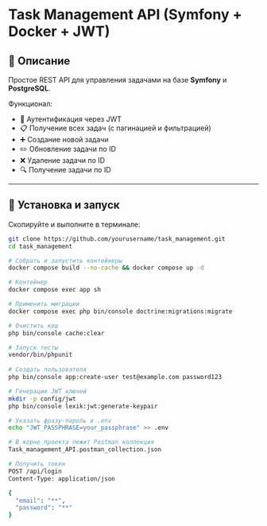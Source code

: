 # Task Management API (Symfony + Docker + JWT)

## 📌 Описание
Простое REST API для управления задачами на базе **Symfony** и **PostgreSQL**.

Функционал:
- 🔑 Аутентификация через JWT
- 📋 Получение всех задач (с пагинацией и фильтрацией)
- ➕ Создание новой задачи
- ✏️ Обновление задачи по ID
- ❌ Удаление задачи по ID
- 🔍 Получение задачи по ID

---

## 🚀 Установка и запуск

Скопируйте и выполните в терминале:
```bash
git clone https://github.com/yourusername/task_management.git
cd task_management

# Собрать и запустить контейнеры
docker compose build --no-cache && docker compose up -d

# Контейнер
docker compose exec app sh

# Применить миграции
docker compose exec php bin/console doctrine:migrations:migrate

# Очистить кеш
php bin/console cache:clear

# Запуск тесты
vendor/bin/phpunit
 
# Создать пользователя
php bin/console app:create-user test@example.com password123

# Генерация JWT ключей
mkdir -p config/jwt
php bin/console lexik:jwt:generate-keypair

# Указать фразу-пароль в .env
echo "JWT_PASSPHRASE=your_passphrase" >> .env

# В корне проекта лежит Postman коллекция
Task_management_API.postman_collection.json

# Получить токен
POST /api/login
Content-Type: application/json

{
  "email": "**",
  "password": "**"
}
